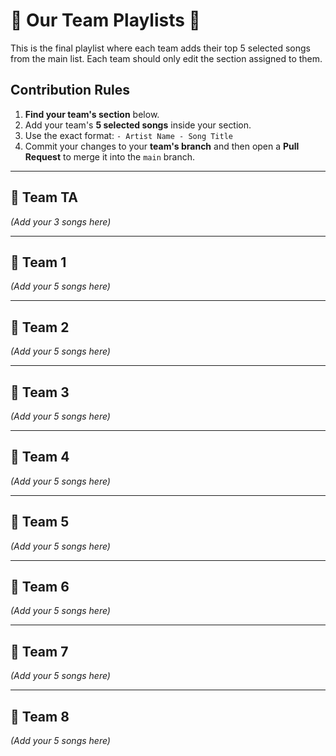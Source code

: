 # 🎸 Our Team Playlists 🎸

This is the final playlist where each team adds their top 5 selected songs from the main list. Each team should only edit the section assigned to them.

## Contribution Rules

1.  **Find your team's section** below.
2.  Add your team's **5 selected songs** inside your section.
3.  Use the exact format: `- Artist Name - Song Title`
4.  Commit your changes to your **team's branch** and then open a **Pull Request** to merge it into the `main` branch.

---
## 🎵 Team TA

*(Add your 3 songs here)*

---

## 🎵 Team 1

*(Add your 5 songs here)*

---

## 🎵 Team 2

*(Add your 5 songs here)*

---

## 🎵 Team 3

*(Add your 5 songs here)*

---

## 🎵 Team 4

*(Add your 5 songs here)*

---

## 🎵 Team 5

*(Add your 5 songs here)*

---

## 🎵 Team 6

*(Add your 5 songs here)*

---

## 🎵 Team 7

*(Add your 5 songs here)*

---

## 🎵 Team 8

*(Add your 5 songs here)*